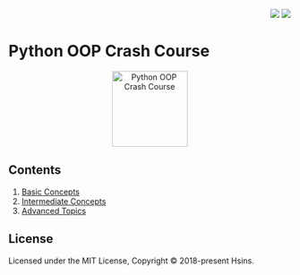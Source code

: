 <div align="right">

  [![](https://img.shields.io/badge/Udemy--EC5252.svg?logo=udemy&style=flat-square)](https://www.udemy.com/course/python-classes/)
  [![](https://img.shields.io/github/license/Hsins-Learn/Python-OOP-Crash-Course?style=flat-square)](./LICENSE)

</div>

# Python OOP Crash Course

<p align="center">
  <img src="https://i.imgur.com/oWfhL8d.png" alt="Python OOP Crash Course" height="135px">
</p>

## Contents

1. [Basic Concepts](./01%20-%20Basics%20Concepts/)
2. [Intermediate Concepts](./02%20-%20Intermediate%20Concepts/)
3. [Advanced Topics](./03%20-%20Advanced%20Topics/)

## License

Licensed under the MIT License, Copyright © 2018-present Hsins.